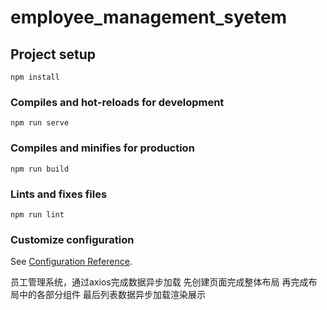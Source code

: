 # employee_management_syetem

## Project setup
```
npm install
```

### Compiles and hot-reloads for development
```
npm run serve
```

### Compiles and minifies for production
```
npm run build
```

### Lints and fixes files
```
npm run lint
```

### Customize configuration
See [Configuration Reference](https://cli.vuejs.org/config/).

员工管理系统，通过axios完成数据异步加载
先创建页面完成整体布局
再完成布局中的各部分组件
最后列表数据异步加载渲染展示
